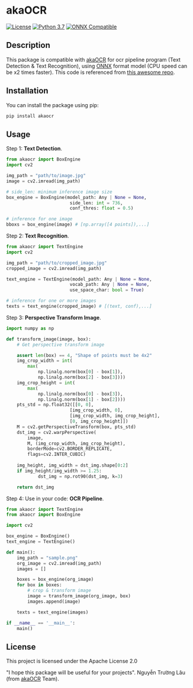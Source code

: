 # akaOCR

[![License](https://img.shields.io/badge/License-Apache%202.0-blue.svg)](LICENSE)
[![Python 3.7](https://img.shields.io/badge/Python-3.7-blue.svg)](https://www.python.org/downloads/release/python-370/)
[![ONNX Compatible](https://img.shields.io/badge/ONNX-Compatible-brightgreen)](https://onnx.ai/)

## Description

This package is compatible with [akaOCR](https://app.akaocr.io/) for ocr pipeline program (Text Detection & Text Recognition), using [ONNX](https://onnx.ai/) format model (CPU speed can be x2 times faster). This code is referenced from [this awesome repo](https://github.com/PaddlePaddle/PaddleOCR).

## Installation

You can install the package using pip:

```bash
pip install akaocr
```

## Usage

Step 1: **Text Detection**.

```python
from akaocr import BoxEngine
import cv2

img_path = "path/to/image.jpg"
image = cv2.imread(img_path)

# side_len: minimum inference image size
box_engine = BoxEngine(model_path: Any | None = None,
                        side_len: int = 736,
                        conf_thres: float = 0.5)

# inference for one image
bboxs = box_engine(image) # [np.array([4 points]),...]
```

Step 2: **Text Recognition**.

```python
from akaocr import TextEngine
import cv2

img_path = "path/to/cropped_image.jpg"
cropped_image = cv2.imread(img_path)

text_engine = TextEngine(model_path: Any | None = None,
                        vocab_path: Any | None = None,
                        use_space_char: bool = True)

# inference for one or more images
texts = text_engine(cropped_image) # [(text, conf),...]
```

Step 3: **Perspective Transform Image**.

```python
import numpy as np

def transform_image(image, box):
    # Get perspective transform image

    assert len(box) == 4, "Shape of points must be 4x2"
    img_crop_width = int(
        max(
            np.linalg.norm(box[0] - box[1]),
            np.linalg.norm(box[2] - box[3])))
    img_crop_height = int(
        max(
            np.linalg.norm(box[0] - box[3]),
            np.linalg.norm(box[1] - box[2])))
    pts_std = np.float32([[0, 0], 
                        [img_crop_width, 0],
                        [img_crop_width, img_crop_height],
                        [0, img_crop_height]])
    M = cv2.getPerspectiveTransform(box, pts_std)
    dst_img = cv2.warpPerspective(
        image,
        M, (img_crop_width, img_crop_height),
        borderMode=cv2.BORDER_REPLICATE,
        flags=cv2.INTER_CUBIC)
    
    img_height, img_width = dst_img.shape[0:2]
    if img_height/img_width >= 1.25:
            dst_img = np.rot90(dst_img, k=3)

    return dst_img
```

Step 4: Use in your code: **OCR Pipeline**.

```python
from akaocr import TextEngine
from akaocr import BoxEngine

import cv2

box_engine = BoxEngine()
text_engine = TextEngine()

def main():
    img_path = "sample.png"
    org_image = cv2.imread(img_path)
    images = []

    boxes = box_engine(org_image)
    for box in boxes:
        # crop & transform image
        image = transform_image(org_image, box)
        images.append(image)

    texts = text_engine(images)

if __name__ == '__main__':
    main()
```

## License

This project is licensed under the Apache License 2.0

"I hope this package will be useful for your projects". Nguyễn Trường Lâu (from [akaOCR](https://app.akaocr.io/) Team).